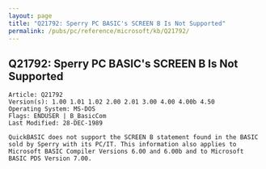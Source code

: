 ```yaml
---
layout: page
title: "Q21792: Sperry PC BASIC's SCREEN B Is Not Supported"
permalink: /pubs/pc/reference/microsoft/kb/Q21792/
---
```


## Q21792: Sperry PC BASIC's SCREEN B Is Not Supported

	Article: Q21792
	Version(s): 1.00 1.01 1.02 2.00 2.01 3.00 4.00 4.00b 4.50
	Operating System: MS-DOS
	Flags: ENDUSER | B_BasicCom
	Last Modified: 28-DEC-1989
	
	QuickBASIC does not support the SCREEN B statement found in the BASIC
	sold by Sperry with its PC/IT. This information also applies to
	Microsoft BASIC Compiler Versions 6.00 and 6.00b and to Microsoft
	BASIC PDS Version 7.00.
